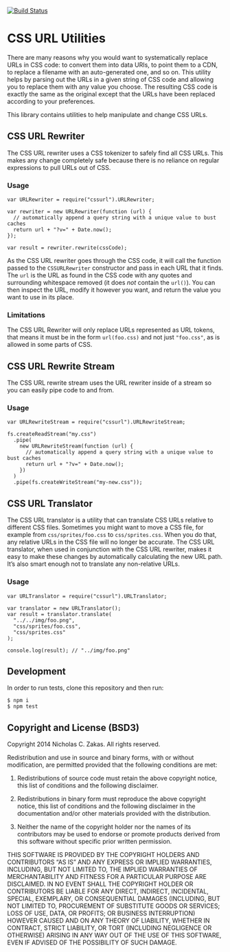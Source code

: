 [![Build Status](https://travis-ci.org/nzakas/cssurl.png?branch=master)](https://travis-ci.org/nzakas/cssurl)

# CSS URL Utilities

There are many reasons why you would want to systematically replace URLs in CSS code: to convert them into data URIs, to point them to a CDN, to replace a filename with an auto-generated one, and so on. This utility helps by parsing out the URLs in a given string of CSS code and allowing you to replace them with any value you choose. The resulting CSS code is exactly the same as the original except that the URLs have been replaced according to your preferences.

This library contains utilities to help manipulate and change CSS URLs.

## CSS URL Rewriter

The CSS URL rewriter uses a CSS tokenizer to safely find all CSS URLs. This makes any change completely safe because there is no reliance on regular expressions to pull URLs out of CSS.

### Usage

    var URLRewriter = require("cssurl").URLRewriter;

    var rewriter = new URLRewriter(function (url) {
      // automatically append a query string with a unique value to bust caches
      return url + "?v=" + Date.now();
    });

    var result = rewriter.rewrite(cssCode);

As the CSS URL rewriter goes through the CSS code, it will call the function passed to the `CSSURLRewriter` constructor and pass in each URL that it finds. The `url` is the URL as found in the CSS code with any quotes and surrounding whitespace removed (it does _not_ contain the `url()`). You can then inspect the URL, modify it however you want, and return the value you want to use in its place.

### Limitations

The CSS URL Rewriter will only replace URLs represented as URL tokens, that means it must be in the form `url(foo.css)` and not just `"foo.css"`, as is allowed in some parts of CSS.

## CSS URL Rewrite Stream

The CSS URL rewrite stream uses the URL rewriter inside of a stream so you can easily pipe code to and from.

### Usage

    var URLRewriteStream = require("cssurl").URLRewriteStream;

    fs.createReadStream("my.css")
      .pipe(
        new URLRewriteStream(function (url) {
          // automatically append a query string with a unique value to bust caches
          return url + "?v=" + Date.now();
        })
      )
      .pipe(fs.createWriteStream("my-new.css"));

## CSS URL Translator

The CSS URL translator is a utility that can translate CSS URLs relative to different CSS files. Sometimes you might want to move a CSS file, for example from `css/sprites/foo.css` to `css/sprites.css`. When you do that, any relative URLs in the CSS file will no longer be accurate. The CSS URL translator, when used in conjunction with the CSS URL rewriter, makes it easy to make these changes by automatically calculating the new URL path. It’s also smart enough not to translate any non-relative URLs.

### Usage

    var URLTranslator = require("cssurl").URLTranslator;

    var translator = new URLTranslator();
    var result = translator.translate(
      "../../img/foo.png",
      "css/sprites/foo.css",
      "css/sprites.css"
    );

    console.log(result); // "../img/foo.png"

## Development

In order to run tests, clone this repository and then run:

    $ npm i
    $ npm test

## Copyright and License (BSD3)

Copyright 2014 Nicholas C. Zakas. All rights reserved.

Redistribution and use in source and binary forms, with or without modification, are permitted provided that the following conditions are met:

1.  Redistributions of source code must retain the above copyright notice, this list of conditions and the following disclaimer.

2.  Redistributions in binary form must reproduce the above copyright notice, this list of conditions and the following disclaimer in the documentation and/or other materials provided with the distribution.

3.  Neither the name of the copyright holder nor the names of its contributors may be used to endorse or promote products derived from this software without specific prior written permission.

THIS SOFTWARE IS PROVIDED BY THE COPYRIGHT HOLDERS AND CONTRIBUTORS “AS IS” AND ANY EXPRESS OR IMPLIED WARRANTIES, INCLUDING, BUT NOT LIMITED TO, THE IMPLIED WARRANTIES OF MERCHANTABILITY AND FITNESS FOR A PARTICULAR PURPOSE ARE DISCLAIMED. IN NO EVENT SHALL THE COPYRIGHT HOLDER OR CONTRIBUTORS BE LIABLE FOR ANY DIRECT, INDIRECT, INCIDENTAL, SPECIAL, EXEMPLARY, OR CONSEQUENTIAL DAMAGES (INCLUDING, BUT NOT LIMITED TO, PROCUREMENT OF SUBSTITUTE GOODS OR SERVICES; LOSS OF USE, DATA, OR PROFITS; OR BUSINESS INTERRUPTION) HOWEVER CAUSED AND ON ANY THEORY OF LIABILITY, WHETHER IN CONTRACT, STRICT LIABILITY, OR TORT (INCLUDING NEGLIGENCE OR OTHERWISE) ARISING IN ANY WAY OUT OF THE USE OF THIS SOFTWARE, EVEN IF ADVISED OF THE POSSIBILITY OF SUCH DAMAGE.
